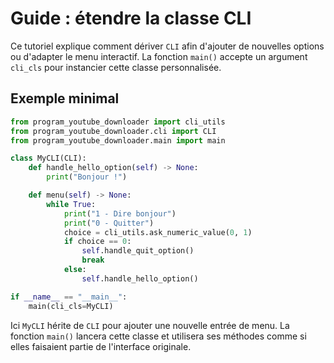 # Guide : étendre la classe CLI

Ce tutoriel explique comment dériver `CLI` afin d'ajouter de nouvelles options ou d'adapter le menu interactif.
La fonction `main()` accepte un argument `cli_cls` pour instancier cette classe personnalisée.

## Exemple minimal

```python
from program_youtube_downloader import cli_utils
from program_youtube_downloader.cli import CLI
from program_youtube_downloader.main import main

class MyCLI(CLI):
    def handle_hello_option(self) -> None:
        print("Bonjour !")

    def menu(self) -> None:
        while True:
            print("1 - Dire bonjour")
            print("0 - Quitter")
            choice = cli_utils.ask_numeric_value(0, 1)
            if choice == 0:
                self.handle_quit_option()
                break
            else:
                self.handle_hello_option()
```

```python
if __name__ == "__main__":
    main(cli_cls=MyCLI)
```

Ici `MyCLI` hérite de `CLI` pour ajouter une nouvelle entrée de menu. La fonction `main()` lancera cette classe et utilisera ses méthodes comme si elles faisaient partie de l'interface originale.
